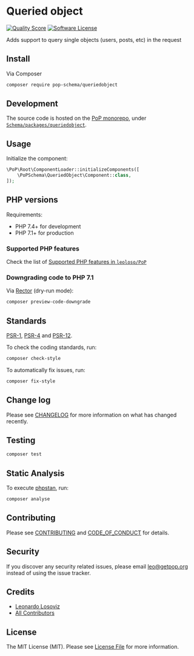 # Queried object

<!-- [![Build Status][ico-travis]][link-travis] -->
[![Quality Score][ico-code-quality]][link-code-quality]
[![Software License][ico-license]](LICENSE.md)

<!--
[![Latest Version on Packagist][ico-version]][link-packagist]
[![Coverage Status][ico-scrutinizer]][link-scrutinizer]
[![Total Downloads][ico-downloads]][link-downloads]
-->

Adds support to query single objects (users, posts, etc) in the request

## Install

Via Composer

``` bash
composer require pop-schema/queriedobject
```

## Development

The source code is hosted on the [PoP monorepo](https://github.com/leoloso/PoP), under [`Schema/packages/queriedobject`](https://github.com/leoloso/PoP/tree/master/layers/Schema/packages/queriedobject).

## Usage

Initialize the component:

``` php
\PoP\Root\ComponentLoader::initializeComponents([
    \PoPSchema\QueriedObject\Component::class,
]);
```

## PHP versions

Requirements:

- PHP 7.4+ for development
- PHP 7.1+ for production

### Supported PHP features

Check the list of [Supported PHP features in `leoloso/PoP`](https://github.com/leoloso/PoP/#supported-php-features)

### Downgrading code to PHP 7.1

Via [Rector](https://github.com/rectorphp/rector) (dry-run mode):

```bash
composer preview-code-downgrade
```

## Standards

[PSR-1](https://www.php-fig.org/psr/psr-1), [PSR-4](https://www.php-fig.org/psr/psr-4) and [PSR-12](https://www.php-fig.org/psr/psr-12).

To check the coding standards, run:

``` bash
composer check-style
```

To automatically fix issues, run:

``` bash
composer fix-style
```

## Change log

Please see [CHANGELOG](CHANGELOG.md) for more information on what has changed recently.

## Testing

``` bash
composer test
```

## Static Analysis

To execute [phpstan](https://github.com/phpstan/phpstan), run:

``` bash
composer analyse
```

## Contributing

Please see [CONTRIBUTING](CONTRIBUTING.md) and [CODE_OF_CONDUCT](CODE_OF_CONDUCT.md) for details.

## Security

If you discover any security related issues, please email leo@getpop.org instead of using the issue tracker.

## Credits

- [Leonardo Losoviz][link-author]
- [All Contributors][link-contributors]

## License

The MIT License (MIT). Please see [License File](LICENSE.md) for more information.

[ico-version]: https://img.shields.io/packagist/v/pop-schema/queriedobject.svg?style=flat-square
[ico-license]: https://img.shields.io/badge/license-MIT-brightgreen.svg?style=flat-square
[ico-travis]: https://img.shields.io/travis/pop-schema/queriedobject/master.svg?style=flat-square
[ico-scrutinizer]: https://img.shields.io/scrutinizer/coverage/g/pop-schema/queriedobject.svg?style=flat-square
[ico-code-quality]: https://img.shields.io/scrutinizer/g/pop-schema/queriedobject.svg?style=flat-square
[ico-downloads]: https://img.shields.io/packagist/dt/pop-schema/queriedobject.svg?style=flat-square

[link-packagist]: https://packagist.org/packages/pop-schema/queriedobject
[link-travis]: https://travis-ci.org/pop-schema/queriedobject
[link-scrutinizer]: https://scrutinizer-ci.com/g/pop-schema/queriedobject/code-structure
[link-code-quality]: https://scrutinizer-ci.com/g/pop-schema/queriedobject
[link-downloads]: https://packagist.org/packages/pop-schema/queriedobject
[link-author]: https://github.com/leoloso
[link-contributors]: ../../../../../../contributors
